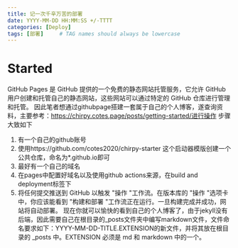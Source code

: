 ```yaml
---
title: 记一次千辛万苦的部署
date: YYYY-MM-DD HH:MM:SS +/-TTTT
categories: [Deploy]
tags: [部署]     # TAG names should always be lowercase
---
```

# Started
GitHub Pages 是 GitHub 提供的一个免费的静态网站托管服务，它允许 GitHub 用户创建和托管自己的静态网站，这些网站可以通过特定的 GitHub 仓库进行管理和托管。
因此笔者想通过githubpage搭建一套属于自己的个人博客，遂查询资料，主要参考：https://chirpy.cotes.page/posts/getting-started/进行操作
步骤大致如下

1. 有一个自己的github账号
2. 使用https://github.com/cotes2020/chirpy-starter 这个启动器模版创建一个公共仓库，命名为*.github.io即可
3. 最好有一个自己的域名
4. 在pages中配置好域名以及使用github actions来源，在build and deployment标签下
5. 将任何提交推送到 GitHub 以触发 "操作 "工作流。在版本库的 "操作 "选项卡中，你应该能看到 "构建和部署 "工作流正在运行。一旦构建完成并成功，网站将自动部署。
现在你就可以愉快的看到自己的个人博客了，由于jekyll没有后端，因此需要自己在根目录的_posts文件夹中编写markdown文件，文件命名要求如下：YYYY-MM-DD-TITLE.EXTENSION的新文件，并将其放在根目录的 _posts 中。EXTENSION 必须是 md 和 markdown 中的一个。